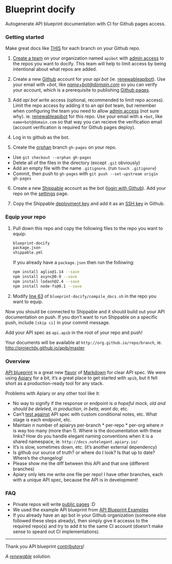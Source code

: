 
# Blueprint docify

Autogenerate API blueprint documentation with CI for Github pages access.


### Getting started

Make great docs like [THIS]() for each branch on your Github repo.

1. [Create a team](https://github.com/orgs/your-org/new-team) on your organization named `apibot` with [admin access](http://cl.ly/WTMu) to the repos you want to docify. This team will help to limit access by being intentional about what repos are added.

2. Create a new [Github](https://github.com/) account for your *api bot* (ie. [renewableapibot](https://github.com/renewableapibot)). Use your email with *+bot*, like *name+bot@domain.com* so you can verify your account, which is a prerequisite to publishing [Github pages](https://pages.github.com/).

3. Add *api bot* write access (optional, recommended to limit repo access). Limit the repo access by adding it to an *api bot* team, but remember when configuring the team you need to allow [admin access](http://cl.ly/WTMu) (not sure why).  ie. [renewableapibot](https://github.com/renewableapibot) for this repo. Use your email with a `+bot`, like `name+bot@domain.com` so that way you can recieve the verification email (account verification is required for Github pages deploy).

4. Log in to github as the bot.

5. Create the [orphan](http://stackoverflow.com/a/4288660) branch `gh-pages` on your repo.
  - Use `git checkout --orphan gh-pages`
  - Delete all of the files in the directory (except `.git` obviously)
  - Add an empty file with the name `.gitignore`. (run `touch .gitignore`)
  - Commit, then push to `gh-pages` with `git push --set-upstream origin gh-pages`

6. Create a new [Shippable](https://www.shippable.com/) account as the bot ([login with Github](http://cl.ly/WTQH)). Add your repo on the [settings](https://www.shippable.com/settings) page.

7. Copy the Shippable [deployment key](https://www.shippable.com/settings/keys) and add it as an [SSH key](https://github.com/settings/ssh) in Github.


### Equip your repo

1. Pull down this repo and copy the following files to the repo you want to equip:

    ```bash
    blueprint-docify
    package.json
    shippable.yml
    ```

    If you already have a `package.json` then run the following:

    ```bash
    npm install aglio@1.14 --save
    npm install async@0.9 --save
    npm install lodash@2.4 --save
    npm install node-fs@0.1 --save
    ```

2. Modify [line 63](https://github.com/renewablefunding/blueprint-docify/blob/master/blueprint-docify/compile_docs.sh#L63) of `blueprint-docify/compile_docs.sh` in the repo you want to equip.

Now you should be connected to Shippable and it should build out your API documentation on push. If you don’t want to run Shippable on a specific push, include `[skip ci]` in your commit message.

Add your API spec as `api.apib` in the root of your repo and push!

Your documents will be available at `http://org.github.io/repo/branch`, ie. http://projectdx.github.io/apib/master


### Overview

[API blueprint](http://apiblueprint.org/) is a great new [flavor](http://daringfireball.net/projects/markdown/) of [Markdown](http://daringfireball.net/projects/markdown/) for clear API spec. We were using [Apiary](http://apiary.io/) for a bit, it’s a great place to get started with `apib`, but it fell short as a production-ready tool for any stack.

Problems with Apiary or any other tool like it:

- No way to signify if the response or endpoint is *a hopeful mock*, *old and should be deleted*, *in production*, *in beta*, *wont do*, etc.
- Can’t [test against](https://github.com/apiaryio/dredd) API spec with custom conditional notes, etc. What stage is each endpoint, etc.
- Maintain *n* number of apiairys per-branch * per-repo * per-org where *n* is way too many (more than 1). Where is the documentation with these links? How do you handle elegant naming conventions when it is a shared namespace, ie. `http://docs.notelegant.apiary.io/`
- It’s is slow, sometimes down, etc. (it’s another external dependency)
- Is github our source of truth? or where do I look? Is that up to date? Where’s the changelog!
- Please show me the diff between this API and that one (different branches)
- Apiary only lets me write one file per repo! I have other branches, each with a unique API spec, because the API is in development!


### FAQ

- Private repos will write [public pages](http://stackoverflow.com/questions/10748082/private-pages-for-a-private-github-repo) :D
- We used the example API blueprint from [API Blueprint Examples](https://github.com/apiaryio/api-blueprint/tree/master/examples)
- If you already have an api bot in your Github organization (someone else followed these steps already), then simply give it accesss to the required repo(s) and try to add it to the same CI account (doesn’t make sense to speard out CI implementations).

<hr>

Thank you API blueprint [contributors](https://github.com/apiaryio/api-blueprint/graphs/contributors)!

*A [renewable](https://renewfund.com) solution.*
